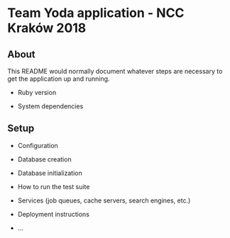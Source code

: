 # Team Yoda application - NCC Kraków 2018

## About

This README would normally document whatever steps are necessary to get the
application up and running.

* Ruby version

* System dependencies

## Setup

* Configuration

* Database creation

* Database initialization

* How to run the test suite

* Services (job queues, cache servers, search engines, etc.)

* Deployment instructions

* ...
